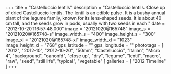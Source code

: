 +++
title = "Castelluccio lentils"
description = "Castelluccio lentils. Close up of dried Castelluccio lentils. The lentil is an edible pulse. It is a bushy annual plant of the legume family, known for its lens-shaped seeds. It is about 40 cm tall, and the seeds grow in pods, usually with two seeds in each."
date = "2012-10-20T16:57:48.000"
image = "20121020@165748"
image_s = "20121020@165748-s"
image_width_s = "400"
image_height_s = "300"
image_xl = "20121020@165748-xl"
image_width_xl = "1023"
image_height_xl = "768"
gps_latitude = ""
gps_longitude = ""
phototags = [ "2012", "2012-10", "2012-10-20", "50mm", "Castelluccio", "Italian", "Micro 4", "background", "canonfd", "close up", "dry", "legume", "lentil", "macro", "raw", "seed", "still life", "typical", "vegetable" ]
galleries = [ "2012 Timeline" ]
+++
